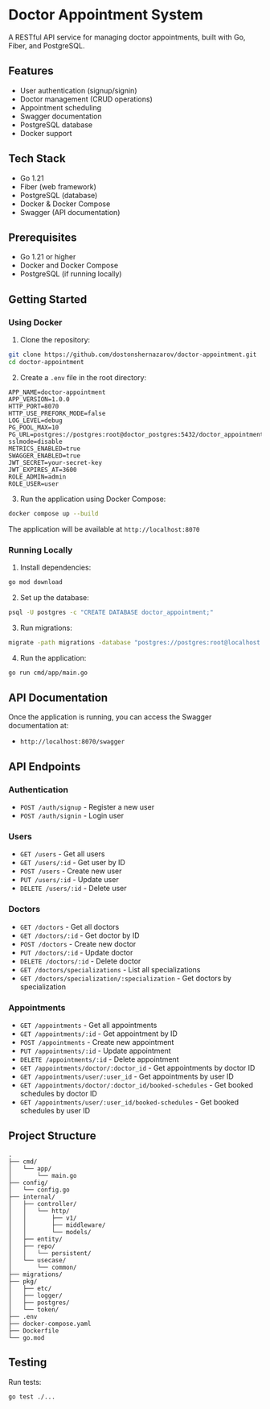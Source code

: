 # Doctor Appointment System

A RESTful API service for managing doctor appointments, built with Go, Fiber, and PostgreSQL.

## Features

- User authentication (signup/signin)
- Doctor management (CRUD operations)
- Appointment scheduling
- Swagger documentation
- PostgreSQL database
- Docker support

## Tech Stack

- Go 1.21
- Fiber (web framework)
- PostgreSQL (database)
- Docker & Docker Compose
- Swagger (API documentation)

## Prerequisites

- Go 1.21 or higher
- Docker and Docker Compose
- PostgreSQL (if running locally)

## Getting Started

### Using Docker

1. Clone the repository:
```bash
git clone https://github.com/dostonshernazarov/doctor-appointment.git
cd doctor-appointment
```

2. Create a `.env` file in the root directory:
```env
APP_NAME=doctor-appointment
APP_VERSION=1.0.0
HTTP_PORT=8070
HTTP_USE_PREFORK_MODE=false
LOG_LEVEL=debug
PG_POOL_MAX=10
PG_URL=postgres://postgres:root@doctor_postgres:5432/doctor_appointment?sslmode=disable
METRICS_ENABLED=true
SWAGGER_ENABLED=true
JWT_SECRET=your-secret-key
JWT_EXPIRES_AT=3600
ROLE_ADMIN=admin
ROLE_USER=user
```

3. Run the application using Docker Compose:
```bash
docker compose up --build
```

The application will be available at `http://localhost:8070`


### Running Locally

1. Install dependencies:
```bash
go mod download
```

2. Set up the database:
```bash
psql -U postgres -c "CREATE DATABASE doctor_appointment;"
```

3. Run migrations:
```bash
migrate -path migrations -database "postgres://postgres:root@localhost:5432/doctor_appointment?sslmode=disable" up
```

4. Run the application:
```bash
go run cmd/app/main.go
```

## API Documentation

Once the application is running, you can access the Swagger documentation at:
- `http://localhost:8070/swagger`

## API Endpoints

### Authentication
- `POST /auth/signup` - Register a new user
- `POST /auth/signin` - Login user

### Users
- `GET /users` - Get all users
- `GET /users/:id` - Get user by ID
- `POST /users` - Create new user
- `PUT /users/:id` - Update user
- `DELETE /users/:id` - Delete user

### Doctors
- `GET /doctors` - Get all doctors
- `GET /doctors/:id` - Get doctor by ID
- `POST /doctors` - Create new doctor
- `PUT /doctors/:id` - Update doctor
- `DELETE /doctors/:id` - Delete doctor
- `GET /doctors/specializations` - List all specializations
- `GET /doctors/specialization/:specialization` - Get doctors by specialization

### Appointments
- `GET /appointments` - Get all appointments
- `GET /appointments/:id` - Get appointment by ID
- `POST /appointments` - Create new appointment
- `PUT /appointments/:id` - Update appointment
- `DELETE /appointments/:id` - Delete appointment
- `GET /appointments/doctor/:doctor_id` - Get appointments by doctor ID
- `GET /appointments/user/:user_id` - Get appointments by user ID
- `GET /appointments/doctor/:doctor_id/booked-schedules` - Get booked schedules by doctor ID
- `GET /appointments/user/:user_id/booked-schedules` - Get booked schedules by user ID

## Project Structure

```
.
├── cmd/
│   └── app/
│       └── main.go
├── config/
│   └── config.go
├── internal/
│   ├── controller/
│   │   └── http/
│   │       ├── v1/
│   │       ├── middleware/
│   │       └── models/
│   ├── entity/
│   ├── repo/
│   │   └── persistent/
│   └── usecase/
│       └── common/
├── migrations/
├── pkg/
│   ├── etc/
│   ├── logger/
│   ├── postgres/
│   └── token/
├── .env
├── docker-compose.yaml
├── Dockerfile
└── go.mod
```

## Testing

Run tests:
```bash
go test ./...
```
